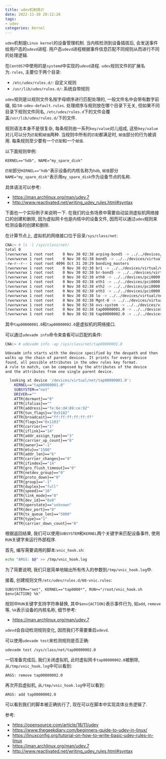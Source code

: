 ```yaml
---
title: udev机制简介
date: 2022-11-30 20:12:26
tags:
- udev
categories: Kernel
---
```

`udev`机制是`Linux kernel`的设备管理机制. 当内核检测到设备插拔后, 会发送事件给用户态的`udevd`进程. 用户态`udevd`进程根据事件信息匹配不同规则从而进行不同的处理逻辑.

在`CentOS7`中使用的是`systemd`中实现的`udevd`进程. `udev`规则文件的扩展名为`.rules`, 主要位于两个目录:

* `/etc/udev/rules.d/`: 自定义规则
* `/usr/lib/udev/rules.d/`: 系统自带规则

`udev`规则是以规则文件名按字母顺序进行匹配处理的, 一般文件名中会带有数字前缀, 如:`50-udev-default.rules`. 处理顺序与规则放在哪个目录下无关, 但如果不同目录下规则文件同名, `/etc/udev/rules.d`下的文件会覆盖`/usr/lib/udev/rules.d/`下的文件.

<!--more-->

规则语法本身不是很复杂, 每条规则由一系列`key/value`对儿组成, 这些`key/value`对儿可以分为`匹配`和`赋值`两种. 当规则中所有的`匹配`都满足时, `赋值`部分的行为被调用. 每条规则至少要有一个`匹配`和一个`赋值`.

以下面规则举例:
```plain
KERNEL=="hdb", NAME="my_spare_disk"
```

`匹配`部分`KERNEL=="hdb"`表示设备的内核名称为`hdb`, `赋值`部分`NAME="my_spare_disk"`表示用`my_spare_disk`作为设备节点的名称.

具体语法可以参考:

* https://man.archlinux.org/man/udev.7
* http://www.reactivated.net/writing_udev_rules.html#syntax

下面也一个实际例子来说明一下. 在我们的业务场景中需要自动监测虚拟机网络接口的创建和删除, 因为虚拟网卡也是内核中的设备文件, 因而可以通过`udev`规则来检测设备的创建和删除.

在计算节点上, 虚拟机的网络接口位于目录`/sys/class/net`:
```bash
CNA:~ # ls -l /sys/class/net/
total 0
lrwxrwxrwx 1 root root    0 Nov 30 02:38 arping-bond5 -> ../../devices/virtual/net/arping-bond5
lrwxrwxrwx 1 root root    0 Nov 30 02:38 bond5 -> ../../devices/virtual/net/bond5
-rw-r--r-- 1 root root 4096 Oct 31 20:29 bonding_masters
lrwxrwxrwx 1 root root    0 Nov 30 02:38 br1 -> ../../devices/virtual/net/br1
lrwxrwxrwx 1 root root    0 Nov 30 02:38 br-bond5 -> ../../devices/virtual/net/br-bond5
lrwxrwxrwx 1 root root    0 Nov 30 02:38 eth0 -> ../../devices/pci0000:ae/0000:ae:00.0/0000:af:00.0/net/eth0
lrwxrwxrwx 1 root root    0 Nov 30 02:38 eth1 -> ../../devices/pci0000:ae/0000:ae:00.0/0000:af:00.1/net/eth1
lrwxrwxrwx 1 root root    0 Nov 30 02:38 eth2 -> ../../devices/pci0000:ae/0000:ae:00.0/0000:af:00.2/net/eth2
lrwxrwxrwx 1 root root    0 Nov 30 02:38 eth3 -> ../../devices/pci0000:ae/0000:ae:00.0/0000:af:00.3/net/eth3
lrwxrwxrwx 1 root root    0 Nov 30 02:38 lo -> ../../devices/virtual/net/lo
lrwxrwxrwx 1 root root    0 Nov 30 02:38 Mgnt-0 -> ../../devices/virtual/net/Mgnt-0
lrwxrwxrwx 1 root root    0 Nov 30 02:38 ovs-system -> ../../devices/virtual/net/ovs-system
lrwxrwxrwx 1 root root    0 Nov 30 02:38 tap00000001.0 -> ../../devices/virtual/net/tap00000001.0
lrwxrwxrwx 1 root root    0 Nov 30 02:38 tap00000002.0 -> ../../devices/virtual/net/tap00000002.0
```
其中`tap00000001.0`和`tap00000002.0`是虚拟机的网络接口.

可以通过`udevadm info`命令来查看可以匹配的条件:
```bash
CNA:~ # udevadm info -ap /sys/class/net/tap00000001.0

Udevadm info starts with the device specified by the devpath and then
walks up the chain of parent devices. It prints for every device
found, all possible attributes in the udev rules key format.
A rule to match, can be composed by the attributes of the device
and the attributes from one single parent device.

  looking at device '/devices/virtual/net/tap00000001.0':
    KERNEL=="tap00000001.0"
    SUBSYSTEM=="net"
    DRIVER==""
    ATTR{dormant}=="0"
    ATTR{ifalias}==""
    ATTR{address}=="fe:6e:d4:89:ce:92"
    ATTR{tun_flags}=="0x5102"
    ATTR{broadcast}=="ff:ff:ff:ff:ff:ff"
    ATTR{flags}=="0x1103"
    ATTR{carrier}=="1"
    ATTR{iflink}=="14"
    ATTR{addr_assign_type}=="3"
    ATTR{carrier_up_count}=="0"
    ATTR{owner}=="-1"
    ATTR{mtu}=="1500"
    ATTR{addr_len}=="6"
    ATTR{carrier_changes}=="0"
    ATTR{ifindex}=="14"
    ATTR{gro_flush_timeout}=="0"
    ATTR{netdev_group}=="0"
    ATTR{proto_down}=="0"
    ATTR{group}=="-1"
    ATTR{duplex}=="full"
    ATTR{speed}=="10"
    ATTR{link_mode}=="0"
    ATTR{dev_id}=="0x0"
    ATTR{operstate}=="unknown"
    ATTR{dev_port}=="0"
    ATTR{tx_queue_len}=="5000"
    ATTR{type}=="1"
    ATTR{carrier_down_count}=="0"
```

根据返回结果, 我们可以使用`SUBSYSTEM`和`KERNEL`两个关键字来匹配设备事件, 使用`RUN`关键字来运行外部程序.

首先, 编写需要调用的脚本:`vnic_hook.sh`:
```bash
echo "ARGS: $@" >> /tmp/vnic_hook.log
```

为了简要说明, 我们只是简单地输出所有传入的参数到`/tmp/vnic_hook.log`中.

接着, 创建规则文件`/etc/udev/rules.d/60-vnic.rules`:
```plain
SUBSYSTEM=="net", KERNEL=="tap0000*", RUN+="/root/vnic_hook.sh $env{ACTION} %k"
```

规则中`RUN`关键字支持字符串替换, 其中`$env{ACTION}`表示事件行为, 如`add`, `remove`等, `%k`表示设备的内核名称, 细节参考:

* https://man.archlinux.org/man/udev.7

`udevd`会自动检测规则变化, 因而我们不需要重启`udevd`.

可以使用`udevadm test`来检测规则是否正确:
```plain
udevadm test /sys/class/net/tap00000002.0
```

一切准备完成后, 我们关闭虚拟机, 此时虚拟网卡`tap00000002.0`被删除, 从`/tmp/vnic_hook.log`中可以看到:
```plain
ARGS: remove tap00000002.0
```

再次开启虚拟机, 从`/tmp/vnic_hook.log`中可以看到:
```plain
ARGS: add tap00000002.0
```

可以看到我们的脚本被正确执行了, 现在可以在脚本中实现具体业务逻辑了.

参考:

* https://opensource.com/article/18/11/udev
* https://www.thegeekdiary.com/beginners-guide-to-udev-in-linux/
* https://linuxconfig.org/tutorial-on-how-to-write-basic-udev-rules-in-linux
* https://man.archlinux.org/man/udev.7
* http://www.reactivated.net/writing_udev_rules.html#syntax
